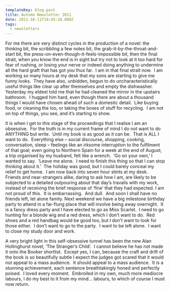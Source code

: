 ```yaml
---
templateKey: blog-post
title: Autumn Newsletter 2011
date: 2011-10-11T19:43:18.000Z
tags:
  - newsletters
---
```


For me there are very distinct cycles in the production of a novel: the thinking bit, the scribbling a few notes bit, the grab-it-by-the-throat-and-start bit, the press-on-even-though-it-feels-impossible bit, then the final strait, when you know the end is in sight but try not to look at it too hard for fear of rushing, or losing your nerve or indeed doing anything to undermine all the hard graft that has got you thus far.  I am in that final strait now.  I am working so many hours at my desk that my sons are starting to give me funny looks.  They have also, unbidden, begun to do uncharacteristically useful things like clear up after themselves and empty the dishwasher.  Yesterday my eldest told me that he had cleaned the mirror in the upstairs bathroom.  I hugged him hard, even though there are about a thousand things I would have chosen ahead of such a domestic detail.  Like buying food, or cleaning the loo, or taking the boxes of stuff for recycling.  I am not on top of things, you see, and it’s starting to show.<!--more-->

It is when I get to this stage of the proceedings that I realise I am an obsessive.  For the truth is in my current frame of mind I do not want to do ANYTHING but write.  Until my book is as good as it can be.  That is ALL I want to do.  Everything else – social discourse, shopping, cooking, conversation, sleep – feelings like an irksome interruption to the fulfilment of that goal; even going to Northern Spain for a week at the end of August, a trip organised by my husband, felt like a wrench.  ‘Go on your own,’ I wanted to say.  ‘Leave me alone.  I need to finish this thing so that I can stop thinking about it.’  The holiday was good, but I could barely conceal my relief to get home.  I am now back into seven hour stints at my desk.  Friends and near-strangers alike, daring to ask how I am, are likely to be subjected to a detailed outpouring about that day’s travails with my work, instead of receiving the brief response of ‘fine’ that they had expected. I am not proud of this.  It is embarrassing.  And dull.  And soon I shall have no friends left, let alone family. Next weekend we have a big milestone birthday party to attend in a far-flung place that will involve being away overnight.  It is a fancy dress party and I have elected to go as Miss Scarlet.  I need to go hunting for a blonde wig and a red dress, which I don’t want to do.  Red shoes and a red handbag would be good too, but I don’t want to look for those either.  I don’t want to go to the party.  I want to be left alone.  I want to close my study door and work.

A very bright light in this self-obsessive tunnel has been the new Alan Hollinghurst novel, ‘The Stranger’s Child’.  I cannot believe he has not made it onto the Booker shortlist.  Except yes, I can, because the craft and drift of the book is so beautifully subtle I expect the judges got scared that it would not appeal to a mass audience.  It should appeal to a mass audience.  It is a stunning achievement, each sentence breathtakingly honed and perfectly poised.  I loved every moment.  Embroiled in my own, much more mediocre labours, I do my best to it from my mind... labours, to which of course I must now return.
